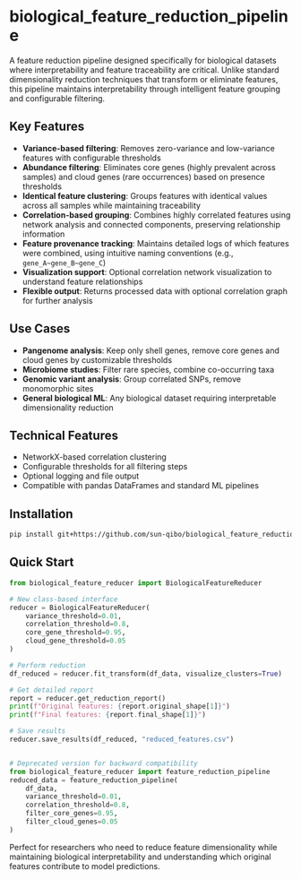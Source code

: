 # biological_feature_reduction_pipeline

A feature reduction pipeline designed specifically for biological datasets where interpretability and feature traceability are critical. Unlike standard dimensionality reduction techniques that transform or eliminate features, this pipeline maintains interpretability through intelligent feature grouping and configurable filtering.

## Key Features

- **Variance-based filtering**: Removes zero-variance and low-variance features with configurable thresholds
- **Abundance filtering**: Eliminates core genes (highly prevalent across samples) and cloud genes (rare occurrences) based on presence thresholds
- **Identical feature clustering**: Groups features with identical values across all samples while maintaining traceability
- **Correlation-based grouping**: Combines highly correlated features using network analysis and connected components, preserving relationship information
- **Feature provenance tracking**: Maintains detailed logs of which features were combined, using intuitive naming conventions (e.g., `gene_A~gene_B~gene_C`)
- **Visualization support**: Optional correlation network visualization to understand feature relationships
- **Flexible output**: Returns processed data with optional correlation graph for further analysis

## Use Cases

- **Pangenome analysis**: Keep only shell genes, remove core genes and cloud genes by customizable thresholds
- **Microbiome studies**: Filter rare species, combine co-occurring taxa
- **Genomic variant analysis**: Group correlated SNPs, remove monomorphic sites
- **General biological ML**: Any biological dataset requiring interpretable dimensionality reduction

## Technical Features

- NetworkX-based correlation clustering
- Configurable thresholds for all filtering steps
- Optional logging and file output
- Compatible with pandas DataFrames and standard ML pipelines

## Installation

```bash
pip install git+https://github.com/sun-qibo/biological_feature_reduction_pipeline.git
```

## Quick Start

```python
from biological_feature_reducer import BiologicalFeatureReducer

# New class-based interface
reducer = BiologicalFeatureReducer(
    variance_threshold=0.01,
    correlation_threshold=0.8,
    core_gene_threshold=0.95,
    cloud_gene_threshold=0.05
)

# Perform reduction
df_reduced = reducer.fit_transform(df_data, visualize_clusters=True)

# Get detailed report
report = reducer.get_reduction_report()
print(f"Original features: {report.original_shape[1]}")
print(f"Final features: {report.final_shape[1]}")

# Save results
reducer.save_results(df_reduced, "reduced_features.csv")
```

```python

# Deprecated version for backward compatibility 
from biological_feature_reducer import feature_reduction_pipeline
reduced_data = feature_reduction_pipeline(
    df_data, 
    variance_threshold=0.01,
    correlation_threshold=0.8,
    filter_core_genes=0.95,
    filter_cloud_genes=0.05
)
```
Perfect for researchers who need to reduce feature dimensionality while maintaining biological interpretability and understanding which original features contribute to model predictions.
